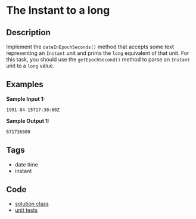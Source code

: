 # The Instant to a long
## Description
Implement the `dateInEpochSeconds()` method that accepts some text representing an `Instant` unit and prints the `long` equivalent of that unit. For this task, you should use the `getEpochSecond()` method to parse an `Instant` unit to a `long` value.

<!--find and replace
(Sample Input \d:|Sample Output \d:)\n
```\n\n**$1**\n```console
-->
## Examples
**Sample Input 1:**
```console
1991-04-15T17:30:00Z
```

**Sample Output 1:**
```console
671736600
```

## Tags
- date time
- instant

## Code
- [solution class](./src/main/java/dev/nj/solutions/InstantToLong.java)
- [unit tests](./src/test/java/InstantToLongTest.java)